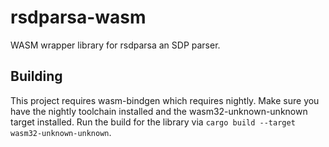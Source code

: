 # rsdparsa-wasm
WASM wrapper library for rsdparsa an SDP parser.
## Building
This project requires wasm-bindgen which requires nightly. Make sure you have the nightly toolchain installed and the wasm32-unknown-unknown target installed.
Run the build for the library via `cargo build --target wasm32-unknown-unknown`.
